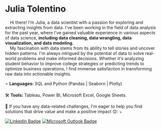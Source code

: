 
# Julia Tolentino

<p align="left"> 
&nbsp; &nbsp; 
  Hi there! I'm Julia, a data scientist with a passion for exploring and extracting insights from data. I've been working in the field of data analysis for the past year, where I've gained valuable experience in various aspects of data science, <b> including data cleaning, data wrangling, data visualization, and data modeling. </b> <br>
&nbsp; &nbsp; 
  My fascination with data stems from its ability to tell stories and uncover hidden patterns. I'm always intrigued by the potential of data to solve real-world problems and make informed decisions. Whether it's analyzing student behavior to improve college strategies or predicting trends to optimize business operations, I find immense satisfaction in transforming raw data into actionable insights.
</p>

<p align="left">
  ⭐ <b> Languages: </b> SQL and Python (Pandas | Seaborn | Plotly)
</p>

<p align="left">
  🛠️  <b> Tools: </b> Tableau, Power BI, Microsoft Excel, Google Sheets.
</p>

<p align="left">
  💌  If you have any data-related challenges, I'm eager to help you find solutions that drive value and make a positive impact 😊: ⤵️
</p>

[![Linkedin Badge](https://img.shields.io/badge/-Julia%20Tolentino-0077B5?style=flat-square&logo=Linkedin&logoColor=white&link=https://www.linkedin.com/in/julia-tolentino/)](https://www.linkedin.com/in/julia-tolentino/) 
[![Microsoft Outlook Badge](https://img.shields.io/badge/-julia.tolentino@hotmail.com-0078D4?style=flat-square&logo=microsoft-outlook&logoColor=white&link=mailto:julia.tolentino@hotmail.com)](mailto:julia.tolentino@hotmail.com)

